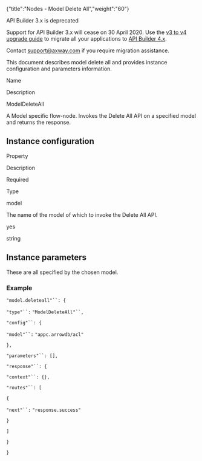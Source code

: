 {"title":"Nodes - Model Delete All","weight":"60"}

API Builder 3.x is deprecated

Support for API Builder 3.x will cease on 30 April 2020. Use the [v3 to v4 upgrade guide](https://docs.axway.com/bundle/API_Builder_4x_allOS_en/page/api_builder_v3_to_v4_upgrade_guide.html) to migrate all your applications to [API Builder 4.x](https://docs.axway.com/bundle/API_Builder_4x_allOS_en/page/api_builder_getting_started_guide.html).

Contact [support@axway.com](mailto:support@axway.com) if you require migration assistance.

This document describes model delete all and provides instance configuration and parameters information.

Name

Description

ModelDeleteAll

A Model specific flow-node. Invokes the Delete All API on a specified model and returns the response.

## Instance configuration

Property

Description

Required

Type

model

The name of the model of which to invoke the Delete All API.

yes

string

## Instance parameters

These are all specified by the chosen model.

### Example

`"model.deleteall"``: {`

`"type"``:` `"ModelDeleteAll"``,`

`"config"``: {`

`"model"``:` `"appc.arrowdb/acl"`

`},`

`"parameters"``: [],`

`"response"``: {`

`"context"``: {},`

`"routes"``: [`

`{`

`"next"``:` `"response.success"`

`}`

`]`

`}`

`}`
